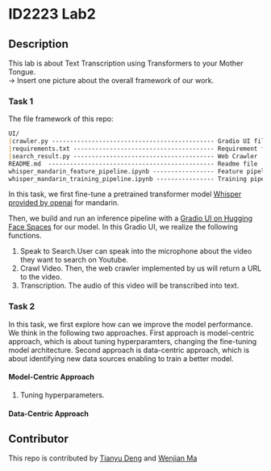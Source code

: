 
# ID2223 Lab2

## Description
This lab is about Text Transcription using Transformers to your Mother Tongue.  
-> Insert one picture about the overall framework of our work.
### Task 1
The file framework of this repo:
```markdown
UI/
|crawler.py --------------------------------------------- Gradio UI file
|requirements.txt --------------------------------------- Requirement file we need in UI
|search_result.py --------------------------------------- Web Crawler
README.md  ---------------------------------------------- Readme file
whisper_mandarin_feature_pipeline.ipynb ----------------- Feature pipeline of whisper_mandarin
whisper_mandarin_training_pipeline.ipynb ---------------- Training pipeline of whisper_mandarin
```

In this task, we first fine-tune a pretrained  transformer model [Whisper provided by openai](https://openai.com/research/whisper) for mandarin.

Then, we build and run an inference pipeline with a [Gradio UI on Hugging Face Spaces](https://huggingface.co/spaces/Dengty/Mandarin) for our model. 
In this Gradio UI, we realize the following functions.
1. Speak to Search.User can speak into the microphone about the video they want to search on Youtube.
2. Crawl Video. Then, the web crawler implemented by us will return a URL to the video.
3. Transcription. The audio of this video will be transcribed into text.

### Task 2
In this task, we first explore how can we improve the model performance. We think in the following two approaches.
First approach is model-centric approach, which is about tuning hyperparamters, changing the fine-tuning model architecture.
Second approach is data-centric approach, which is about identifying new data sources enabling to train a better model.
#### Model-Centric Approach
1. Tuning hyperparameters. 



####  Data-Centric Approach


## Contributor
This repo is contributed by [Tianyu Deng](https://github.com/dengty1998) and [Wenjian Ma](https://github.com/wenjianma)